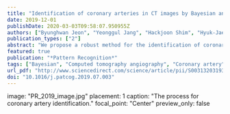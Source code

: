 ```yaml
---
title: "Identification of coronary arteries in CT images by Bayesian analysis of geometric relations among anatomical landmarks"
date: 2019-12-01
publishDate: 2020-03-03T09:58:07.950955Z
authors: ["Byunghwan Jeon", "Yeonggul Jang", "Hackjoon Shim", "Hyuk-Jae Chang"]
publication_types: ["2"]
abstract: "We propose a robust method for the identification of coronary arteries in computed tomography angiography (CTA) images. Utilizing geometric relations among the target and reference objects, which are assumed to follow a Gaussian distribution, an anatomic and geometric model is designed by Bayesian inference, which provides robust geometric priors for the target object localization. As a prerequisite process for the identification of coronary arteries, partially broken coronary artery segments found in CTA images are grouped and reconnected by geometric analysis of higher order curves connecting the broken segments. The geometric properties such as curvature and torsion represent naturalness and consistency between the vessel segments. As a problem to identify coronary arteries from CTA images, we demonstrate the robustness and accuracy of the proposed method in comparison with existing methods including commercial workstations on a variety of CTA cases."
featured: true
publication: "*Pattern Recognition*"
tags: ["Bayesian", "Computed tomography angiography", "Coronary artery", "Curvature and torsion", "Curve analysis", "Localization", "Multiple target"]
url_pdf: "http://www.sciencedirect.com/science/article/pii/S0031320319302559"
doi: "10.1016/j.patcog.2019.07.003"
---
```

image: "PR_2019_image.jpg"
  placement: 1
  caption: "The process for coronary artery identification."
  focal_point: "Center"
  preview_only: false
